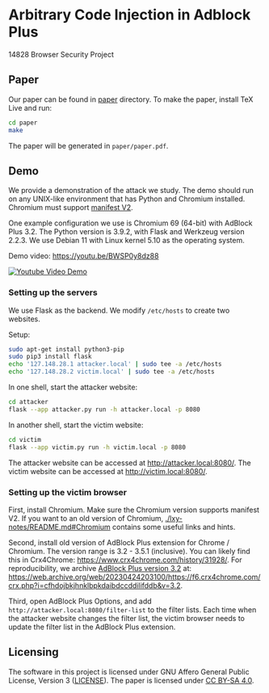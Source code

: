 # Arbitrary Code Injection in Adblock Plus
14828 Browser Security Project

## Paper

Our paper can be found in [paper](./paper) directory. To make the paper,
install TeX Live and run:

```sh
cd paper
make
```

The paper will be generated in `paper/paper.pdf`.

## Demo

We provide a demonstration of the attack we study. The demo should run on any
UNIX-like environment that has Python and Chromium installed. Chromium must
support [manifest V2](https://developer.chrome.com/docs/extensions/mv2/).

One example configuration we use is Chromium 69 (64-bit) with AdBlock Plus 3.2.
The Python version is 3.9.2, with Flask and Werkzeug version 2.2.3. We use
Debian 11 with Linux kernel 5.10 as the operating system.

Demo video: <https://youtu.be/BWSP0y8dz88>

[![Youtube Video Demo](http://img.youtube.com/vi/BWSP0y8dz88/0.jpg)](http://www.youtube.com/watch?v=BWSP0y8dz88)

### Setting up the servers

We use Flask as the backend. We modify `/etc/hosts` to create two websites.

Setup:
```sh
sudo apt-get install python3-pip
sudo pip3 install flask
echo '127.148.28.1 attacker.local' | sudo tee -a /etc/hosts
echo '127.148.28.2 victim.local' | sudo tee -a /etc/hosts
```

In one shell, start the attacker website:
```sh
cd attacker
flask --app attacker.py run -h attacker.local -p 8080
```

In another shell, start the victim website:
```sh
cd victim
flask --app victim.py run -h victim.local -p 8080
```

The attacker website can be accessed at <http://attacker.local:8080/>.
The victim website can be accessed at <http://victim.local:8080/>.

### Setting up the victim browser

First, install Chromium. Make sure the Chromium version supports manifest V2.
If you want to an old version of Chromium,
[./lxy-notes/README.md#Chromium](./lxy-notes/README.md#Chromium) contains some
useful links and hints.

Second, install old version of AdBlock Plus extension for Chrome / Chromium.
The version range is 3.2 - 3.5.1 (inclusive). You can likely find this in
Crx4Chrome: <https://www.crx4chrome.com/history/31928/>.
For reproducibility, we archive [AdBlock Plus version
3.2](https://f6.crx4chrome.com/crx.php?i=cfhdojbkjhnklbpkdaibdccddilifddb&v=3.2)
at:
<https://web.archive.org/web/20230424203100/https://f6.crx4chrome.com/crx.php?i=cfhdojbkjhnklbpkdaibdccddilifddb&v=3.2>.

Third, open AdBlock Plus Options, and add
`http://attacker.local:8080/filter-list` to the filter lists. Each time when
the attacker website changes the filter list, the victim browser needs to
update the filter list in the AdBlock Plus extension.

## Licensing

The software in this project is licensed under GNU Affero General Public
License, Version 3 ([LICENSE](./LICENSE)). The paper is licensed under
[CC BY-SA 4.0](https://creativecommons.org/licenses/by-sa/4.0/).

